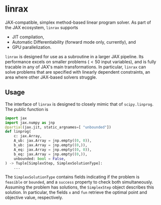 # linrax

JAX-compatible, simplex method-based linear program solver. As part of the JAX ecosystem, `linrax` supports

- JIT compilation,
- Automatic Differentiability (forward mode only, currently), and
- GPU parallelization.

`linrax` is designed for use as a subroutine in a larger JAX pipeline. Its performance excels on smaller problems ($<50$ input variables), and is fully tracable in any of JAX's main transformations. In particular, `linrax` can solve problems that are specified with linearly dependent constraints, an area where other JAX-based solvers struggle. 

## Usage

The interface of `linrax` is designed to closely mimic that of `scipy.linprog`. 
The public function is 
```python
import jax 
import jax.numpy as jnp
@partial(jax.jit, static_argnames=[ "unbounded"])
def linprog(
    c: jax.Array,
    A_ub: jax.Array = jnp.empty((0, 0)),
    b_ub: jax.Array = jnp.empty((0,)),
    A_eq: jax.Array = jnp.empty((0, 0)),
    b_eq: jax.Array = jnp.empty((0,)),
    unbounded: bool = False,
) -> Tuple[SimplexStep, SimplexSolutionType]:
    ...
```

The `SimplexSolutionType` contains fields indicating if the problem is `feasible` or `bounded`, and a `success` property to check both simultaneously. 
Assuming the problem has solutions, the `SimplexStep` object describes this solution. In particular, the fields `x` and `fun` retrieve the optimal point and objective value, respectively. 

<!-- ## Citing

If `linrax` is useful or relevant for your academic work, please cite the corresponding paper with this bibtex entry. 
```
asdf
``` -->
